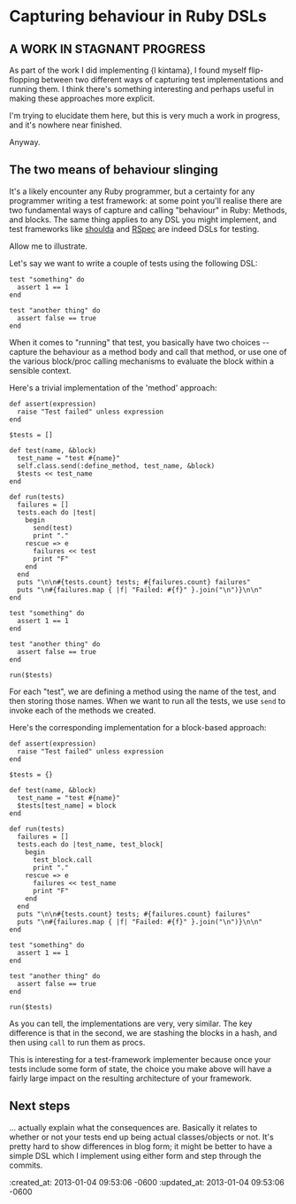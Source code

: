 Capturing behaviour in Ruby DSLs
================

## A WORK IN STAGNANT PROGRESS

As part of the work I did implementing {l kintama}, I found myself flip-flopping between two different ways of capturing test implementations and running them. I think there's something interesting and perhaps useful in making these approaches more explicit.

I'm trying to elucidate them here, but this is very much a work in progress, and it's nowhere near finished.

Anyway.


The two means of behaviour slinging
-------

It's a likely encounter any Ruby programmer, but a certainty for any programmer writing a test framework: at some point you'll realise there are two fundamental ways of capture and calling "behaviour" in Ruby: Methods, and blocks. The same thing applies to any DSL you might implement, and test frameworks like [shoulda][] and [RSpec][] are indeed DSLs for testing.

Allow me to illustrate.

Let's say we want to write a couple of tests using the following DSL:

    test "something" do
      assert 1 == 1
    end

    test "another thing" do
      assert false == true
    end

When it comes to "running" that test, you basically have two choices -- capture the behaviour as a method body and call that method, or use one of the various block/proc calling mechanisms to evaluate the block within a sensible context.

Here's a trivial implementation of the 'method' approach:

    def assert(expression)
      raise "Test failed" unless expression
    end

    $tests = []

    def test(name, &block)
      test_name = "test #{name}"
      self.class.send(:define_method, test_name, &block)
      $tests << test_name
    end

    def run(tests)
      failures = []
      tests.each do |test|
        begin
          send(test)
          print "."
        rescue => e
          failures << test
          print "F"
        end
      end
      puts "\n\n#{tests.count} tests; #{failures.count} failures"
      puts "\n#{failures.map { |f| "Failed: #{f}" }.join("\n")}\n\n"
    end

    test "something" do
      assert 1 == 1
    end

    test "another thing" do
      assert false == true
    end

    run($tests)

For each "test", we are defining a method using the name of the test, and then storing those names. When we want to run all the tests, we use `send` to invoke each of the methods we created.

Here's the corresponding implementation for a block-based approach:

    def assert(expression)
      raise "Test failed" unless expression
    end

    $tests = {}

    def test(name, &block)
      test_name = "test #{name}"
      $tests[test_name] = block
    end

    def run(tests)
      failures = []
      tests.each do |test_name, test_block|
        begin
          test_block.call
          print "."
        rescue => e
          failures << test_name
          print "F"
        end
      end
      puts "\n\n#{tests.count} tests; #{failures.count} failures"
      puts "\n#{failures.map { |f| "Failed: #{f}" }.join("\n")}\n\n"
    end

    test "something" do
      assert 1 == 1
    end

    test "another thing" do
      assert false == true
    end

    run($tests)

As you can tell, the implementations are very, very similar. The key difference is that in the second, we are stashing the blocks in a hash, and then using `call` to run them as procs.

This is interesting for a test-framework implementer because once your tests include some form of state, the choice you make above will have a fairly large impact on the resulting architecture of your framework.

Next steps
-------

... actually explain what the consequences are. Basically it relates to whether or not your tests end up being actual classes/objects or not. It's pretty hard to show differences in blog form; it might be better to have a simple DSL which I implement using either form and step through the commits.


[shoulda]: https://github.com/thoughtbot/shoulda
[rspec]: http://rspec.info

:created_at: 2013-01-04 09:53:06 -0600
:updated_at: 2013-01-04 09:53:06 -0600
